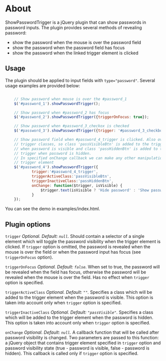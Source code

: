 About
=====

ShowPasswordTrigger is a jQuery plugin that can show passwords in password inputs.
The plugin provides several methods of revealing password:

* show the password when the mouse is over the password field
* show the password when the password field has focus
* show the password when the linked trigger element is clicked


Usage
-----

The plugin should be applied to input fields with `type="password"`. Several usage examples are provided below:

```js

    // Show password when mouse is over the #password_1
    $('#password_1').showPasswordTrigger();

    // Show password when #password_2 has focus
    $('#password_2').showPasswordTrigger({triggerOnFocus: true});

    // Show password when #password_3_checkox is checked
    $('#password_3').showPasswordTrigger({trigger: '#password_3_checkbox'})

    // Show password field when #password_4_trigger is clicked. Also override
    // trigger classes, so class 'passVisibleBtn' is added to the trigger
    // when password is visible and class 'passHiddenBtn' is added to the
    // trigger when password is hidden.
    // In specified onChange callback we can make any other manipulations with
    // trigger element
    $('#password_4').showPasswordTrigger({
            trigger:'#password_4_trigger',
            triggerActiveClass:'passVisibleBtn',
            triggerInactiveClass:'passHiddenBtn',
            onChange: function($trigger, isVisible) {
                $trigger.text(isVisible ? 'Hide password' : 'Show password');
            }
    });
```

You can see the demo in examples/index.html.


Plugin options
--------------

`trigger`
*Optional. Default: `null`.*
Should contain a selector of a single element which will toggle the password
visibility when the trigger element is clicked. If `trigger` option is omitted,
the password is revealed when the mouse is over the field or when the password
input has focus (see `triggerOnFocus` option).


`triggerOnFocus`
*Optional. Default: `false`.*
When set to true, the password will be revealed when the field has focus, otherwise
the password will be revealed when the mouse is over the field. Has no effect when
`trigger` option is specified.


`triggerActiveClass`
*Optional. Default: `""`.*
Specifies a class which will be added to the trigger element when the password
is visible. This option is taken into account only when `trigger` option is
specified.


`triggerInactiveClass`
*Optional. Default: `"passVisible"`.*
Specifies a class which will be added to the trigger element when the password
is hidden. This option is taken into account only when `trigger` option is
specified.

`onChange`
*Optional. Default: `null`.*
A callback function that will be called after password visibility is changed.
Two parameters are passed to this function: a jQuery object that contains trigger element
specified in `trigger` option and password visibility state (true - password is visible,
false - password is hidden).
This callback is called only if `trigger` option is specified.
